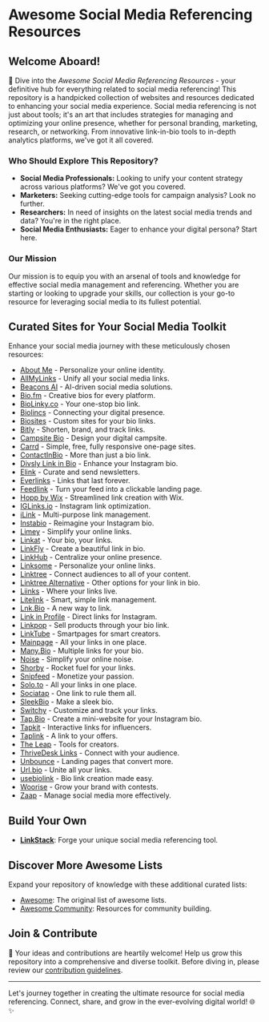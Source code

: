 # Awesome Social Media Referencing Resources

## Welcome Aboard!

🚀 Dive into the *Awesome Social Media Referencing Resources* - your definitive hub for everything related to social media referencing! This repository is a handpicked collection of websites and resources dedicated to enhancing your social media experience. Social media referencing is not just about tools; it's an art that includes strategies for managing and optimizing your online presence, whether for personal branding, marketing, research, or networking. From innovative link-in-bio tools to in-depth analytics platforms, we've got it all covered.

### Who Should Explore This Repository?
- **Social Media Professionals:** Looking to unify your content strategy across various platforms? We've got you covered.
- **Marketers:** Seeking cutting-edge tools for campaign analysis? Look no further.
- **Researchers:** In need of insights on the latest social media trends and data? You're in the right place.
- **Social Media Enthusiasts:** Eager to enhance your digital persona? Start here.

### Our Mission
Our mission is to equip you with an arsenal of tools and knowledge for effective social media management and referencing. Whether you are starting or looking to upgrade your skills, our collection is your go-to resource for leveraging social media to its fullest potential.

## Curated Sites for Your Social Media Toolkit

Enhance your social media journey with these meticulously chosen resources:

- [About Me](https://about.me) - Personalize your online identity.
- [AllMyLinks](https://allmylinks.com/) - Unify all your social media links.
- [Beacons AI](https://beacons.ai/fitehal) - AI-driven social media solutions.
- [Bio.fm](https://bio.fm/) - Creative bios for every platform.
- [BioLinky.co](https://biolinky.co/) - Your one-stop bio link.
- [Biolincs](https://biolinc.me/) - Connecting your digital presence.
- [Biosites](https://biosites.com/) - Custom sites for your bio links.
- [Bitly](https://bitly.com/pages/products/link-in-bio) - Shorten, brand, and track links.
- [Campsite Bio](https://app.campsite.bio/create-account) - Design your digital campsite.
- [Carrd](https://carrd.co/build#profile) - Simple, free, fully responsive one-page sites.
- [ContactInBio](https://www.contactinbio.com/) - More than just a bio link.
- [Divsly Link in Bio](https://divsly.com/features/link-in-bio) - Enhance your Instagram bio.
- [Elink](https://elink.io/) - Curate and send newsletters.
- [Everlinks](https://everlink.tools/) - Links that last forever.
- [Feedlink](https://feed.link/) - Turn your feed into a clickable landing page.
- [Hopp by Wix](https://www.wix.com/hopp/join/link-in-bio) - Streamlined link creation with Wix.
- [IGLinks.io](https://www.iglinks.io/) - Instagram link optimization.
- [iLink](https://il.ink/) - Multi-purpose link management.
- [Instabio](https://instabio.cc/en) - Reimagine your Instagram bio.
- [Limey](https://limey.io/) - Simplify your online links.
- [Linkat](https://linkat.bio/) - Your bio, your links.
- [LinkFly](https://linkfly.to) - Create a beautiful link in bio.
- [LinkHub](https://linkhub.online/) - Centralize your online presence.
- [Linksome](https://linksome.me/s/) - Personalize your online links.
- [Linktree](https://linktr.ee/) - Connect audiences to all of your content.
- [Linktree Alternative](https://linktreealternative.com/) - Other options for your link in bio.
- [Liinks](https://www.liinks.co/) - Where your links live.
- [Litelink](https://litelink.at/) - Smart, simple link management.
- [Lnk.Bio](https://lnk.bio/signup) - A new way to link.
- [Link in Profile](https://linkinprofile.com/) - Direct links for Instagram.
- [Linkpop](https://linkpop.com/en) - Sell products through your bio link.
- [LinkTube](https://linktube.com/) - Smartpages for smart creators.
- [Mainpage](https://mainpage.me/) - All your links in one place.
- [Many.Bio](https://many.bio/) - Multiple links for your bio.
- [Noise](https://noise.site/) - Simplify your online noise.
- [Shorby](https://dash.shor.by/smartpage) - Rocket fuel for your links.
- [Snipfeed](https://snipfeed.co/templates/) - Monetize your passion.
- [Solo.to](https://solo.to/) - All your links in one place.
- [Sociatap](https://sociatap.com/) - One link to rule them all.
- [SleekBio](https://sleekbio.com/) - Make a sleek bio.
- [Switchy](https://www.switchy.io/) - Customize and track your links.
- [Tap.Bio](https://tap.bio/) - Create a mini-website for your Instagram bio.
- [Tapkit](https://tapkit.com/) - Interactive links for influencers.
- [Taplink](https://taplink.at) - A link to your offers.
- [The Leap](https://www.theleap.co/) - Tools for creators.
- [ThriveDesk Links](https://www.thrivedesk.com/) - Connect with your audience.
- [Unbounce](https://unbounce.com/) - Landing pages that convert more.
- [Url.bio](https://url.bio/) - Unite all your links.
- [usebiolink](https://usebiolink.com/) - Bio link creation made easy.
- [Woorise](https://woorise.com/templates/simple-bio-link) - Grow your brand with contests.
- [Zaap](https://www.zaap.ai/) - Manage social media more effectively.


## Build Your Own
- **[LinkStack](https://github.com/LinkStackOrg/LinkStack)**: Forge your unique social media referencing tool.

## Discover More Awesome Lists

Expand your repository of knowledge with these additional curated lists:
- [Awesome](https://github.com/sindresorhus/awesome): The original list of awesome lists.
- [Awesome Community](https://github.com/peterkokot/awesome-community): Resources for community building.

## Join & Contribute

🌟 Your ideas and contributions are heartily welcome! Help us grow this repository into a comprehensive and diverse toolkit. Before diving in, please review our [contribution guidelines](https://github.com/deshabhishek007/awesome-social-media-referencing-resources/blob/main/CONTRIBUTING.md).

---

Let's journey together in creating the ultimate resource for social media referencing. Connect, share, and grow in the ever-evolving digital world! 🌐✨
